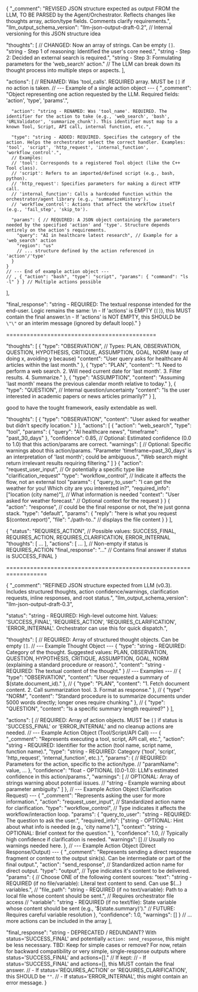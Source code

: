 {
  "_comment": "REVISED JSON structure expected as output FROM the LLM, TO BE PARSED by the Agent/Orchestrator. Reflects changes like thoughts array, action/type fields. Comments clarify requirements.",
  "llm_output_schema_version": "llm-json-output-draft-0.2", // Internal versioning for this JSON structure idea

  "thoughts": [ // CHANGED: Now an array of strings. Can be empty `[]`.
    "string - Step 1 of reasoning: Identified the user's core need.",
    "string - Step 2: Decided an external search is required.",
    "string - Step 3: Formulating parameters for the 'web_search' action."
    // The LLM can break down its thought process into multiple steps or aspects.
  ],

  "actions": [ // RENAMED: Was 'tool_calls'. REQUIRED array. MUST be `[]` if no action is taken.
    // --- Example of a single action object ---
    {
      "_comment": "Object representing one action requested by the LLM. Required fields: 'action', 'type', 'params'.",

      "action": "string - RENAMED: Was 'tool_name'. REQUIRED. The identifier for the action to take (e.g., 'web_search', 'bash', 'URLValidator', 'summarize_chunk'). This identifier must map to a known Tool, Script, API call, internal function, etc.",

      "type": "string - ADDED: REQUIRED. Specifies the category of the action. Helps the orchestrator select the correct handler. Examples: 'tool', 'script', 'http_request', 'internal_function', 'workflow_control'.",
      // Examples:
      // 'tool': Corresponds to a registered Tool object (like the C++ Tool class).
      // 'script': Refers to an imported/defined script (e.g., bash, python).
      // 'http_request': Specifies parameters for making a direct HTTP call.
      // 'internal_function': Calls a hardcoded function within the orchestrator/agent library (e.g., 'summarizeHistory').
      // 'workflow_control': Actions that affect the workflow itself (e.g., 'fail_step', 'skip_to').

      "params": { // REQUIRED: A JSON object containing the parameters needed by the specified 'action' and 'type'. Structure depends entirely on the action's requirements.
        "query": "AI in healthcare latest research", // Example for a 'web_search' action
        "region": "us"
        // ... structure defined by the action referenced in 'action'/'type'
      }
    }
    // --- End of example action object ---
    // , { "action": "bash", "type": "script", "params": { "command": "ls -l" } } // Multiple actions possible
  ],

  "final_response": "string - REQUIRED: The textual response intended for the end-user. Logic remains the same: \n - If 'actions' is EMPTY (`[]`), this MUST contain the final answer.\n - If 'actions' is NOT EMPTY, this SHOULD be `\"\"` or an interim message (ignored by default loop)."
}

============================================

"thoughts": [
  {
    "type": "OBSERVATION", // Types: PLAN, OBSERVATION, QUESTION, HYPOTHESIS, CRITIQUE, ASSUMPTION, GOAL, NORM (way of doing x, avoiding y because)
    "content": "User query asks for healthcare AI articles within the last month."
  },
  {
    "type": "PLAN",
    "content": "1. Need to perform a web search. 2. Will need current date for 'last month'. 3. Filter results. 4. Summarize."
  },
  {
    "type": "ASSUMPTION",
    "content": "Assuming 'last month' means the previous calendar month relative to today."
  },
  {
    "type": "QUESTION", // Internal question/uncertainty
    "content": "Is the user interested in academic papers or news articles primarily?"
  }
],

good to have the tought framework, easily extendable as well.

"thoughts": [ { "type": "OBSERVATION", "content": "User asked for weather but didn't specify location." } ],
"actions": [
  {
    "action": "web_search",
    "type": "tool",
    "params": { "query": "AI healthcare news", "timeframe": "past_30_days" },
    "confidence": 0.85, // Optional: Estimated confidence (0.0 to 1.0) that this action/params are correct.
    "warnings": [ // Optional: Specific warnings about this action/params.
      "Parameter 'timeframe=past_30_days' is an interpretation of 'last month'; could be ambiguous.",
      "Web search might return irrelevant results requiring filtering."
    ]
  }
  {
    "action": "request_user_input", // Or potentially a specific type like "clarification_request"
    "type": "workflow_control", // Indicate it affects the flow, not an external tool
    "params": {
      "query_to_user": "I can get the weather for you! Which city are you interested in?",
      "required_info": ["location (city name)"], // What information is needed
      "context": "User asked for weather forecast." // Optional context for the request
    }
  }
  {
    "action": "response", // could be the final response or not, the're just gonna stack.
    "type": "default", 
    "params": {
      "reply": "here is what you request $(context.report)",
      "file": "./path-to.." // displays the file content
    }
  }
],

{
  "status": "REQUIRES_ACTION", // Possible values: SUCCESS_FINAL, REQUIRES_ACTION, REQUIRES_CLARIFICATION, ERROR_INTERNAL
  "thoughts": [ ... ],
  "actions": [ ... ], // Non-empty if status is REQUIRES_ACTION
  "final_response": "..." // Contains final answer if status is SUCCESS_FINAL
}

==================================================================

{
  "_comment": "REFINED JSON structure expected from LLM (v0.3). Includes structured thoughts, action confidence/warnings, clarification requests, inline responses, and root status.",
  "llm_output_schema_version": "llm-json-output-draft-0.3",

  "status": "string - REQUIRED: High-level outcome hint. Values: 'SUCCESS_FINAL', 'REQUIRES_ACTION', 'REQUIRES_CLARIFICATION', 'ERROR_INTERNAL'. Orchestrator can use this for quick dispatch.",

  "thoughts": [ // REQUIRED: Array of structured thought objects. Can be empty `[]`.
    // --- Example Thought Object ---
    {
      "type": "string - REQUIRED: Category of the thought. Suggested values: PLAN, OBSERVATION, QUESTION, HYPOTHESIS, CRITIQUE, ASSUMPTION, GOAL, NORM (explaining a standard procedure or reason).",
      "content": "string - REQUIRED: The textual content of the thought."
    }
    // --- Examples ---
    // { "type": "OBSERVATION", "content": "User requested a summary of $(state.document_id)." },
    // { "type": "PLAN", "content": "1. Fetch document content. 2. Call summarization tool. 3. Format as response." },
    // { "type": "NORM", "content": "Standard procedure is to summarize documents under 5000 words directly; longer ones require chunking." },
    // { "type": "QUESTION", "content": "Is a specific summary length required?" }
  ],

  "actions": [ // REQUIRED: Array of action objects. MUST be `[]` if status is 'SUCCESS_FINAL' or 'ERROR_INTERNAL' and no cleanup actions are needed.
    // --- Example Action Object (Tool/Script/API Call) ---
    {
      "_comment": "Represents executing a tool, script, API call, etc.",
      "action": "string - REQUIRED: Identifier for the action (tool name, script name, function name).",
      "type": "string - REQUIRED: Category ('tool', 'script', 'http_request', 'internal_function', etc.).",
      "params": { // REQUIRED: Parameters for the action, specific to the action/type.
        // "paramName": value, ...
      },
      "confidence": "float - OPTIONAL (0.0-1.0): LLM's estimated confidence in this action/params.",
      "warnings": [ // OPTIONAL: Array of strings warning about potential issues.
        // "string - Example warning about parameter ambiguity."
      ]
    },
    // --- Example Action Object (Clarification Request) ---
    {
      "_comment": "Represents asking the user for more information.",
      "action": "request_user_input", // Standardized action name for clarification.
      "type": "workflow_control", // Type indicates it affects the workflow/interaction loop.
      "params": {
        "query_to_user": "string - REQUIRED: The question to ask the user.",
        "required_info": ["string - OPTIONAL: Hint about what info is needed (e.g., 'city name')."],
        "context": "string - OPTIONAL: Brief context for the question."
      },
      "confidence": 1.0, // Typically high confidence if clarification is needed.
      "warnings": [] // Usually no warnings needed here.
    },
    // --- Example Action Object (Direct Response/Output) ---
    {
      "_comment": "Represents sending a direct response fragment or content to the output sink(s). Can be intermediate or part of the final output.",
      "action": "send_response", // Standardized action name for direct output.
      "type": "output", // Type indicates it's content to be delivered.
      "params": {
        // Choose ONE of the following content sources:
        "text": "string - REQUIRED (if no file/variable): Literal text content to send. Can use $(...) variables.",
        // "file_path": "string - REQUIRED (if no text/variable): Path to a local file whose content should be sent.", // Requires orchestrator file access
        // "variable": "string - REQUIRED (if no text/file): State variable whose content should be sent (e.g., '$(state.summary)')." // FUTURE: Requires careful variable resolution
      },
      "confidence": 1.0,
      "warnings": []
    }
    // ... more actions can be included in the array
  ],

  "final_response": "string - DEPRECATED / REDUNDANT? With status='SUCCESS_FINAL' and potentially `action: send_response`, this might be less necessary. TBD: Keep for simple cases or remove? For now, retain for backward compatibility or very simple, single-response outputs where status='SUCCESS_FINAL' and actions=[]."
  // If kept:
  // - If status='SUCCESS_FINAL' and actions=[], this MUST contain the final answer.
  // - If status='REQUIRES_ACTION' or 'REQUIRES_CLARIFICATION', this SHOULD be `""`.
  // - If status='ERROR_INTERNAL', this might contain an error message.
}
